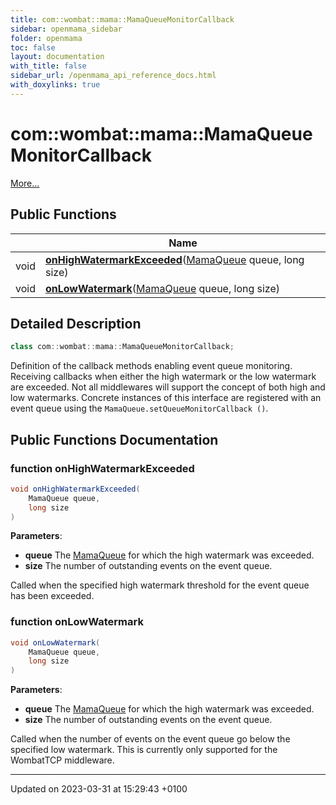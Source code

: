```yaml
---
title: com::wombat::mama::MamaQueueMonitorCallback
sidebar: openmama_sidebar
folder: openmama
toc: false
layout: documentation
with_title: false
sidebar_url: /openmama_api_reference_docs.html
with_doxylinks: true
---
```


# com::wombat::mama::MamaQueueMonitorCallback



 [More...](#detailed-description)

## Public Functions

|                | Name           |
| -------------- | -------------- |
| void | **[onHighWatermarkExceeded](interfacecom_1_1wombat_1_1mama_1_1MamaQueueMonitorCallback.html#function-onhighwatermarkexceeded)**([MamaQueue](classcom_1_1wombat_1_1mama_1_1MamaQueue.html) queue, long size) |
| void | **[onLowWatermark](interfacecom_1_1wombat_1_1mama_1_1MamaQueueMonitorCallback.html#function-onlowwatermark)**([MamaQueue](classcom_1_1wombat_1_1mama_1_1MamaQueue.html) queue, long size) |

## Detailed Description

```java
class com::wombat::mama::MamaQueueMonitorCallback;
```


Definition of the callback methods enabling event queue monitoring. Receiving callbacks when either the high watermark or the low watermark are exceeded. Not all middlewares will support the concept of both high and low watermarks. Concrete instances of this interface are registered with an event queue using the `MamaQueue.setQueueMonitorCallback ()`. 

## Public Functions Documentation

### function onHighWatermarkExceeded

```java
void onHighWatermarkExceeded(
    MamaQueue queue,
    long size
)
```


**Parameters**: 

  * **queue** The [MamaQueue](classcom_1_1wombat_1_1mama_1_1MamaQueue.html) for which the high watermark was exceeded. 
  * **size** The number of outstanding events on the event queue. 


Called when the specified high watermark threshold for the event queue has been exceeded.


### function onLowWatermark

```java
void onLowWatermark(
    MamaQueue queue,
    long size
)
```


**Parameters**: 

  * **queue** The [MamaQueue](classcom_1_1wombat_1_1mama_1_1MamaQueue.html) for which the high watermark was exceeded. 
  * **size** The number of outstanding events on the event queue. 


Called when the number of events on the event queue go below the specified low watermark. This is currently only supported for the WombatTCP middleware.


-------------------------------

Updated on 2023-03-31 at 15:29:43 +0100